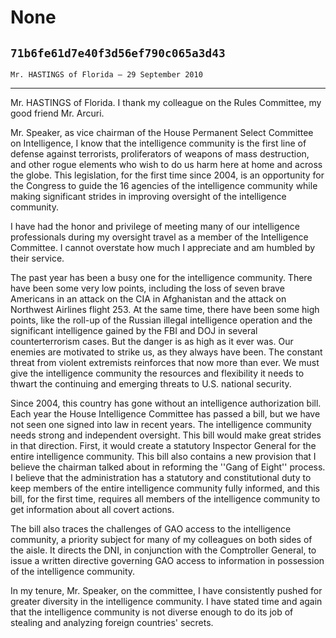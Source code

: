 # None
## `71b6fe61d7e40f3d56ef790c065a3d43`
`Mr. HASTINGS of Florida — 29 September 2010`

---


Mr. HASTINGS of Florida. I thank my colleague on the Rules Committee, 
my good friend Mr. Arcuri.

Mr. Speaker, as vice chairman of the House Permanent Select Committee 
on Intelligence, I know that the intelligence community is the first 
line of defense against terrorists, proliferators of weapons of mass 
destruction, and other rogue elements who wish to do us harm here at 
home and across the globe. This legislation, for the first time since 
2004, is an opportunity for the Congress to guide the 16 agencies of 
the intelligence community while making significant strides in 
improving oversight of the intelligence community.

I have had the honor and privilege of meeting many of our 
intelligence professionals during my oversight travel as a member of 
the Intelligence Committee. I cannot overstate how much I appreciate 
and am humbled by their service.

The past year has been a busy one for the intelligence community. 
There have been some very low points, including the loss of seven brave 
Americans in an attack on the CIA in Afghanistan and the attack on 
Northwest Airlines flight 253. At the same time, there have been some 
high points, like the roll-up of the Russian illegal intelligence 
operation and the significant intelligence gained by the FBI and DOJ in 
several counterterrorism cases. But the danger is as high as it ever 
was. Our enemies are motivated to strike us, as they always have been. 
The constant threat from violent extremists reinforces that now more 
than ever. We must give the intelligence community the resources and 
flexibility it needs to thwart the continuing and emerging threats to 
U.S. national security.

Since 2004, this country has gone without an intelligence 
authorization bill. Each year the House Intelligence Committee has 
passed a bill, but we have not seen one signed into law in recent 
years. The intelligence community needs strong and independent 
oversight. This bill would make great strides in that direction. First, 
it would create a statutory Inspector General for the entire 
intelligence community. This bill also contains a new provision that I 
believe the chairman talked about in reforming the ''Gang of Eight'' 
process. I believe that the administration has a statutory and 
constitutional duty to keep members of the entire intelligence 
community fully informed, and this bill, for the first time, requires 
all members of the intelligence community to get information about all 
covert actions.

The bill also traces the challenges of GAO access to the intelligence 
community, a priority subject for many of my colleagues on both sides 
of the aisle. It directs the DNI, in conjunction with the Comptroller 
General, to issue a written directive governing GAO access to 
information in possession of the intelligence community.

In my tenure, Mr. Speaker, on the committee, I have consistently 
pushed for greater diversity in the intelligence community. I have 
stated time and again that the intelligence community is not diverse 
enough to do its job of stealing and analyzing foreign countries' 
secrets.